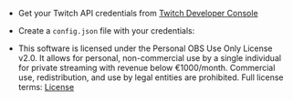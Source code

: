 - Get your Twitch API credentials from [Twitch Developer Console](https://dev.twitch.tv/console)
- Create a `config.json` file with your credentials:


- This software is licensed under the Personal OBS Use Only License v2.0. It allows for personal, non-commercial use by a single individual for private streaming with revenue below €1000/month. Commercial use, redistribution, and use by legal entities are prohibited. Full license terms: [License](https://github.com/misipositive/auto-category/blob/main/LICENSE)